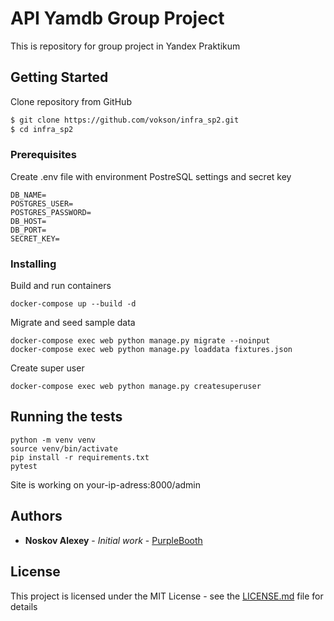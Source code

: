 # API Yamdb Group Project

This is repository for group project in Yandex Praktikum

## Getting Started

Clone repository from GitHub
```sh
$ git clone https://github.com/vokson/infra_sp2.git
$ cd infra_sp2
```
### Prerequisites

Create .env file with environment PostreSQL settings and secret key

```
DB_NAME=
POSTGRES_USER=
POSTGRES_PASSWORD=
DB_HOST=
DB_PORT=
SECRET_KEY=
```

### Installing

Build and run containers
```
docker-compose up --build -d
```
Migrate and seed sample data
```
docker-compose exec web python manage.py migrate --noinput
docker-compose exec web python manage.py loaddata fixtures.json
```
Create super user
```
docker-compose exec web python manage.py createsuperuser
```
## Running the tests

```
python -m venv venv
source venv/bin/activate
pip install -r requirements.txt
pytest
```
Site is working on your-ip-adress:8000/admin

## Authors

* **Noskov Alexey** - *Initial work* - [PurpleBooth](https://github.com/vokson)

## License

This project is licensed under the MIT License - see the [LICENSE.md](LICENSE.md) file for details
